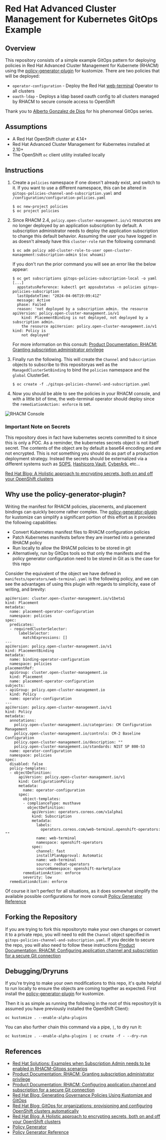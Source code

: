 # Red Hat Advanced Cluster Management for Kubernetes GitOps Example


##  Overview

This repository consists of a simple example GitOps pattern for deploying policies in Red Hat Advanced Cluster Management for Kubernete (RHACM) using the [policy-generator-plugin](https://github.com/open-cluster-management-io/policy-generator-plugin) for kustomize. There are two policies that will be deployed:

* `operator-configuration` - Deploy the Red Hat [web-terminal](https://github.com/redhat-developer/web-terminal-operator) Operator to all clusters
* `oauth-ldap` - Deploys a ldap based oauth config to all clusters managed by RHACM to secure console access to OpenShift

Thank you to [Alberto Gonzalez de Dios](https://github.com/albertogd) for his phenomeal GitOps series.

## Assumptions

* A Red Hat OpenShift cluster at 4.14+
* Red Hat Advanced Cluster Management for Kubernetes installed at 2.10+
* The OpenShift `oc` client utility installed locally 

## Instructions

1.  Create a `policies` namespace if one doesn't already exist, and switch to it. If you want to use a different namespace, this can be altered in `gitops-policies-channel-and-subscription.yaml` and `/configuration/configuration-policies.yaml`

    ```console
    $ oc new-project policies
    $ oc project policies
    ```

2.  Since RHACM 2.4, `policy.open-cluster-management.io/v1` resources are no longer deployed by an application subscription by default. A subscription administrator needs to deploy the application subscription to change this default behavior. Assuming the user you have logged in as doesn't already have this `cluster-role` run the following command:

    ```console
    $ oc adm policy add-cluster-role-to-user open-cluster-management:subscription-admin $(oc whoami)
    ```

    If you don't run the prior command you will see an error like the below appear:

    ```console
    $ oc get subscriptions gitops-policies-subscription-local -o yaml
    [...]
      appstatusReference: kubectl get appsubstatus -n policies gitops-policies-subscription
      lastUpdateTime: "2024-04-06T19:09:41Z"
      message: Active
      phase: Failed
      reason: 'not deployed by a subscription admin. the resource apiVersion: policy.open-cluster-management.io/v1
        kind: PlacementBinding is not deployed, not deployed by a subscription admin.
        the resource apiVersion: policy.open-cluster-management.io/v1 kind: Policy is
        not deployed'
    ```

    For more information on this consult: [Product Documentation: RHACM: Granting subscription administrator privilege](https://access.redhat.com/documentation/en-us/red_hat_advanced_cluster_management_for_kubernetes/2.10/html-single/applications/index#granting-subscription-admin-privilege)

3.  Finally run the following. This will create the `Channel` and `Subscription` objects to subscribe to this repositoryas well as the `ManagedClusterSetBinding` to bind the `policies` namespace and the `global` ClusterSet. 

    ```console
    $ oc create -f ./gitops-policies-channel-and-subscription.yaml
    ```

4.  Now you should be able to see the policies in your RHACM console, and with a little bit of time, the web-terminal operator should deploy since the `remediationAction: enforce` is set.

![RHACM Console](rhacm-console.png)

### Important Note on Secrets

This repository does in fact have kubernetes secrets committed to it since this is only a POC. As a reminder, the kubernetes secrets object is not itself secret. The contents of the object are by default a base64 encoding and are not encrypted. This is *not* something you should do as part of a production deployment strategy. Instead the secrets should be externalized via a different systems such as [SOPS](https://www.redhat.com/en/blog/a-guide-to-gitops-and-secret-management-with-argocd-operator-and-sops), [Hashicorp Vault](https://www.redhat.com/en/blog/openshift-gitops-with-argo-cd), [CyberArk](https://demo.openshift.com/en/latest/cyberark-for-openshift/), etc...

[Red Hat Blog: A Holistic approach to encrypting secrets, both on and off your OpenShift clusters](https://www.redhat.com/en/blog/holistic-approach-to-encrypting-secrets-both-on-and-off-your-openshift-clusters)

## Why use the policy-generator-plugin?

Writing the manifest for RHACM policies, placements, and placement bindings can quickly become rather complex. The [policy-generator-plugin](https://github.com/open-cluster-management-io/policy-generator-plugin) for kustomize can simplify a significant portion of this effort as it provides the following capabilities:

* Convert Kubernetes manifest files to RHACM configuration policies
* Patch Kubernetes manifests before they are inserted into a generated RHACM policy
* Run locally to allow the RHACM policies to be stored in git
* Alternatively, run by GitOps tools so that only the manifests and the policy generator configuration need to be stored in Git as is the case for this repo

Consider the equivalent of the object we have defined in `manifests/operators/web-terminal.yaml` is the following policy, and we can see the advantages of using this plugin with regards to simplicity, ease of writing, and brevity:

```
apiVersion: cluster.open-cluster-management.io/v1beta1
kind: Placement
metadata:
  name: placement-operator-configuration
  namespace: policies
spec:
  predicates:
  - requiredClusterSelector:
      labelSelector:
        matchExpressions: []
---
apiVersion: policy.open-cluster-management.io/v1
kind: PlacementBinding
metadata:
  name: binding-operator-configuration
  namespace: policies
placementRef:
  apiGroup: cluster.open-cluster-management.io
  kind: Placement
  name: placement-operator-configuration
subjects:
- apiGroup: policy.open-cluster-management.io
  kind: Policy
  name: operator-configuration
---
apiVersion: policy.open-cluster-management.io/v1
kind: Policy
metadata:
  annotations:
    policy.open-cluster-management.io/categories: CM Configuration Management
    policy.open-cluster-management.io/controls: CM-2 Baseline Configuration
    policy.open-cluster-management.io/description: ""
    policy.open-cluster-management.io/standards: NIST SP 800-53
  name: operator-configuration
  namespace: policies
spec:
  disabled: false
  policy-templates:
  - objectDefinition:
      apiVersion: policy.open-cluster-management.io/v1
      kind: ConfigurationPolicy
      metadata:
        name: operator-configuration
      spec:
        object-templates:
        - complianceType: musthave
          objectDefinition:
            apiVersion: operators.coreos.com/v1alpha1
            kind: Subscription
            metadata:
              labels:
                operators.coreos.com/web-terminal.openshift-operators: ""
              name: web-terminal
              namespace: openshift-operators
            spec:
              channel: fast
              installPlanApproval: Automatic
              name: web-terminal
              source: redhat-operators
              sourceNamespace: openshift-marketplace
        remediationAction: enforce
        severity: low
  remediationAction: enforce
```

Of course it isn't perfect for all situations, as it does somewhat simplify the available possible configurations for more consult [Policy Generator Reference](https://github.com/open-cluster-management-io/policy-generator-plugin/blob/main/docs/policygenerator-reference.yaml)

## Forking the Repository

If you are trying to fork this repositoryto make your own changes or convert it to a private repo, you will need to edit the `Channel` object specified in `gitops-policies-channel-and-subscription.yaml`. If you decide to secure the repo, you will also need to follow these instructions [Product Documentation: RHACM: Configuring application channel and subscription for a secure Git connection](https://access.redhat.com/documentation/en-us/red_hat_advanced_cluster_management_for_kubernetes/2.10/html-single/applications/index#configuring-git-channel)

## Debugging/Dryruns

If you're trying to make your own modifications to this repo, it's quite helpful to run locally to ensure the objects are coming together as expected. First install the [policy-generator-plugin](https://github.com/open-cluster-management-io/policy-generator-plugin) for kustomize.

Then it is as simple as running the following in the root of this repository(it is assumed you have previously installed the OpenShift Client):

```console
oc kustomize . --enable-alpha-plugins
```

You can also further chain this command via a pipe, `|`, to dry run it:

```console
oc kustomize . --enable-alpha-plugins | oc create -f - --dry-run
```

## References

* [Red Hat Solutions: Examples when Subscription Admin needs to be enabled in RHACM-Gitops scenarios](https://access.redhat.com/solutions/6010251)
* [Product Documentation: RHACM: Granting subscription administrator privilege](https://access.redhat.com/documentation/en-us/red_hat_advanced_cluster_management_for_kubernetes/2.10/html-single/applications/index#granting-subscription-admin-privilege)
* [Product Documentation: RHACM: Configuring application channel and subscription for a secure Git connection](https://access.redhat.com/documentation/en-us/red_hat_advanced_cluster_management_for_kubernetes/2.10/html-single/applications/index#configuring-git-channel)
* [Red Hat Blog: Generating Governance Policies Using Kustomize and GitOps](https://www.redhat.com/en/blog/generating-governance-policies-using-kustomize-and-gitops)
* [Red Hat Blog: GitOps for organizations: provisioning and configuring OpenShift clusters automatically](https://www.redhat.com/en/blog/gitops-for-organizations-provisioning-and-configuring-openshift-clusters-automatically)
* [Red Hat Blog: A Holistic approach to encrypting secrets, both on and off your OpenShift clusters](https://www.redhat.com/en/blog/holistic-approach-to-encrypting-secrets-both-on-and-off-your-openshift-clusters)
* [Policy Generator](https://github.com/open-cluster-management-io/policy-generator-plugin/tree/main)
* [Policy Generator Reference](https://github.com/open-cluster-management-io/policy-generator-plugin/blob/main/docs/policygenerator-reference.yaml)
